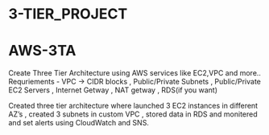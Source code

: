 # 3-TIER_PROJECT
# AWS-3TA
Create Three Tier Architecture using AWS services like EC2,VPC and more..
Requriements - VPC -> CIDR blocks , Public/Private Subnets , Public/Private EC2 Servers , Internet Getway , NAT getway , RDS(if you want)

Created three tier architecture where launched 3 EC2 instances in different AZ’s , 
created 3 subnets in custom VPC ,
stored data in RDS and monitered and set alerts using CloudWatch and SNS.
